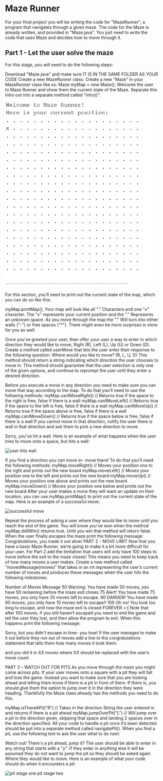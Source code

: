 # Maze Runner

For your final project you will be writing the code for "MazeRunner", a program that navigates through a given maze. The code for the Maze is already written, and provided in "Maze.java". You just need to write the code that uses Maze and decides how to move through it.

## Part 1 - Let the user solve the maze

For this stage, you will need to do the following steps:

Download "Maze.java" and make sure IT IS IN THE SAME FOLDER AS YOUR CODE
Create a new MazeRunner class.
Create a new "Maze" in your MazeRunner class like so:
Maze myMap = new Maze();
Welcome the user to Maze Runner and show them the current state of the Maze. Separate this intro out into a separate method called "intro()".

![intro sample output](1-mazeStart.png)

For this section, you’ll need to print out the current state of the map, which you can do so like this:

myMap.printMap();
Your map will look like all "." Characters and one "x" character. The "x" represents your current position and the "." Represents an unknown space. As you move through the map the "." Will turn into either walls ("-") or free spaces ("*"). There might even be more surprises in store for you as well.

Once you’ve greeted your user, then offer your user a way to enter in which direction they would like to move, Right (R), Left (L), Up (U) or Down (D). Create a method called userMove that lets the user enter their response to the following question:
Where would you like to move? (R, L, U, D)
This method should return a string indicating which direction the user chooses to move in. This method should guarantee that the user selection is only one of the given options, and continue to reprompt the user until they enter a desired direction.

Before you execute a move in any direction you need to make sure you can move that way according to the map. To do that you’ll need to use the following methods:
myMap.canIMoveRight() // Returns true if the space to the right is free, false if there is a wall
myMap.canIMoveLeft() // Returns true if the space to the left is free, false if there is a wall
myMap.canIMoveUp() // Returns true if the space above is free, false if there is a wall
myMap.canIMoveDown() // Returns true if the space below is free, false if there is a wall
If you cannot move in that direction, notify the user there is wall in that direction and ask them to pick a new direction to move.

Sorry, you’ve hit a wall.
Here is an example of what happens when the user tries to move onto a space, but hits a wall:

![user hits wall](2-mazeStart.png)

If you find a direction you can move in- move there! To do that you’ll need the following methods:
myMap.moveRight() // Moves your position one to the right and prints out the new board
myMap.moveLeft() // Moves your position one to the left and prints out the new board
myMap.moveUp() // Moves your position one above and prints out the new board
myMap.moveDown() // Moves your position one below and prints out the new board
After your user makes a move they will want an update on their location, you can use myMap.printMap() to print out the current state of the map. Here is an example of a successful move:

![successful move](3-mazeStart.png)

Repeat the process of asking a user where they would like to move until you reach the end of the game. You will know you’ve won when the method myMap.didIWin() returns true. Until you win that method will return false. When the user finally escapes the maze print the following message:
Congratulations, you made it out alive!
PART 2 – MOVE LIMIT
Now that you have a basic Maze Runner, we’re going to make it a bit more difficult for your user. For Part 2 add the limitation that users will only have 100 steps to move before the exit to the maze closes! This means you need to keep track of how many moves a user makes. Create a new method called “movesMessage(moves)” that takes in an int representing the user’s current number of moves and produces these messages when the user hits the following milestones:

Number of Moves	Message
50	Warning: You have made 50 moves, you have 50 remaining before the maze exit closes
75	Alert! You have made 75 moves, you only have 25 moves left to escape.
90	DANGER! You have made 90 moves, you only have 10 moves left to escape!!
100	Oh no! You took too long to escape, and now the maze exit is closed FOREVER >:[
Note that after 100 moves, if you still haven’t escaped you need to end the game and tell the user they lost, and then allow the program to exit. When this happens print the following message:

Sorry, but you didn't escape in time- you lose!
If the user manages to make it out before they run out of moves add a line to the congratulations statement that tells them how many moves it took them:

and you did it in XX moves
where XX should be replaced with the user’s move count

PART 3 – WATCH OUT FOR PITS
As you move through the maze you might come across pits. If your user moves onto a square with a pit they will fall and lose the game. Instead you want to make sure that you are looking ahead and letting them know if there is a pit in front of them. If there is, you should give them the option to jump over it in the direction they were heading. Thankfully the Maze class already has the methods you need to do this.

myMap.isThereAPit("R") // Takes in the direction String the user entered in and returns if there is a pit ahead
myMap.jumpOverPit("L") // Will jump over a pit in the direction given, skipping that space and landing 2 spaces over in the direction specified.
All your code to handle a pit once it’s been detected should be put into a separate method called navigatePit(). When you find a pit, use the following test to ask the user what to do next:

Watch out! There's a pit ahead, jump it?
The user should be able to enter in any string that starts with a "y". If they enter in anything else it will be assumed they do not want to jump the pit so they should be asked again Where they would like to move. Here is an example of what your code should do when it encounters a pit:

![pit stage one pit stage two](4-mazeStart.png)